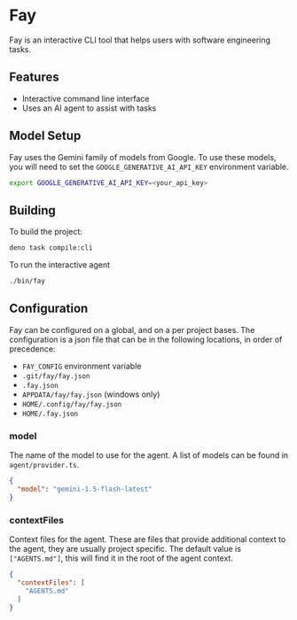 # Fay

Fay is an interactive CLI tool that helps users with software engineering tasks.

## Features

- Interactive command line interface
- Uses an AI agent to assist with tasks

## Model Setup

Fay uses the Gemini family of models from Google. To use these models, you will
need to set the `GOOGLE_GENERATIVE_AI_API_KEY` environment variable.

```bash
export GOOGLE_GENERATIVE_AI_API_KEY=<your_api_key>
```

## Building

To build the project:

```bash
deno task compile:cli
```

To run the interactive agent

```bash
./bin/fay
```

## Configuration

Fay can be configured on a global, and on a per project bases. The configuration
is a json file that can be in the following locations, in order of precedence:

- `FAY_CONFIG` environment variable
- `.git/fay/fay.json`
- `.fay.json`
- `APPDATA/fay/fay.json` (windows only)
- `HOME/.config/fay/fay.json`
- `HOME/.fay.json`

### model

The name of the model to use for the agent. A list of models can be found in
`agent/provider.ts`.

```json
{
  "model": "gemini-1.5-flash-latest"
}
```

### contextFiles

Context files for the agent. These are files that provide additional context to
the agent, they are usually project specific. The default value is
`["AGENTS.md"]`, this will find it in the root of the agent context.

```json
{
  "contextFiles": [
    "AGENTS.md"
  ]
}
```

